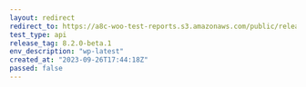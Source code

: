 ```yaml
---
layout: redirect
redirect_to: https://a8c-woo-test-reports.s3.amazonaws.com/public/release/8.2.0-beta.1/wp-latest/api/index.html
test_type: api
release_tag: 8.2.0-beta.1
env_description: "wp-latest"
created_at: "2023-09-26T17:44:18Z"
passed: false
---
```

